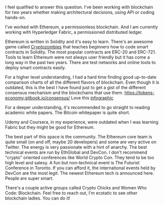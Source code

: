  I feel qualified to answer this question. I've been working with blockchain for two years whether making architectural decisions, using API or coding hands-on. 

I've worked with Ethereum, a permissionless blockchain. And I am currently working with Hyperledger Fabric, a permissioned distributed ledger.

Ethereum is written in Solidity and it's easy to learn. There's an awesome game called [Cryptozombies](https://cryptozombies.io/) that teaches beginners how to code smart contracts in Solidity. The most popular contracts are ERC-20 and ERC-721. Tools to learn Ethereum were not always user friendly but it has come a long way in the past two years. There are test networks and online tools to deploy smart contracts easily. 

For a higher level understanding, I had a hard time finding good up-to-date comparison charts of all the different flavors of blockchain. Even though it is outdated, this is the best I have found just to get a gist of the different consensus mechanism and the blockchains that use them. https://tokens-economy.gitbook.io/consensus/
Love this  [infographic](https://gblobscdn.gitbook.com/assets%2F-LLG7gr0ydPNrSJQ43vf%2F-L_iZxa6g34SxFiavXti%2F-L_i_KAsL6qzKH4BNQe5%2FBlockchainConsensusEncyclopedia-by-tokens-economy.com.png?alt=media&token=f84fbfe7-4a94-43b3-b0b9-168bf951c78f)

For a deeper understanding, it's recommended to go straight to reading academic white papers. The Bitcoin whitepaper is quite short.

Udemy and Coursera, in my experience, were outdated when I was learning Fabric but they might be good for Ethereum.

The best part of this space is the community. The Ethereum core team is quite small (on and off, maybe 20 developers) and some are very active on Twitter. The energy is very passionate with a hint of anarchy. The best technical events are run by EthGlobal and DevCon. I don't recommend "crypto" oriented conferences like World Crypto Con. They tend to be too high level and salesy. A fun but non-technical event is The Futurist Conference in Toronto. If you can afford it, the international events held by DevCon are the most legit. The newest Ethereum tech is announced here. People are super smart. 

There's a couple active groups called Crypto Chicks and Women Who Code: Blockchain. Feel free to reach out, I'm ecstatic to see other blockchain ladies.  You can do it! 